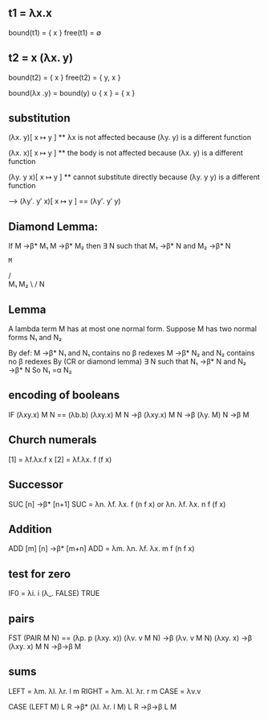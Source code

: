 ## t1 = λx.x
bound(t1) = { x }
free(t1) = ∅

## t2 = x (λx. y)

bound(t2) = { x }
free(t2)  = { y, x }

bound(λx .y) = bound(y) ∪ { x } = { x }

## substitution

(λx. y)[ x ↦ y ]
** λx is not affected because
   (λy. y) is a different function

(λx. x)[ x ↦ y ]
** the body is not affected because
  (λx. y) is a different function

(λy. y x)[ x ↦ y ]
  ** cannot substitute directly because
     (λy. y y) is a different function

--> (λy′. y′ x)[ x ↦ y ]
    == (λy′. y′ y)

## Diamond Lemma:
If
M →β* M₁
M →β* M₂
then
∃ N such that M₁ →β* N and M₂ →β* N

    M
   / \
  M₁  M₂
   \ /
    N

## Lemma
A lambda term M has at most one normal form.
Suppose M has two normal forms N₁ and N₂

By def: M →β* N₁ and N₁ contains no β redexes
        M →β* N₂ and N₂ contains no β redexes
By (CR or diamond lemma) ∃ N such that
N₁ →β* N and N₂ →β* N
So N₁ =α N₂

## encoding of booleans

IF (λxy.x) M N
== (λb.b) (λxy.x) M N
→β (λxy.x) M N
→β (λy. M) N
→β M

## Church numerals

[1] = λf.λx.f x
[2] = λf.λx. f (f x)

## Successor

SUC [n] →β* [n+1]
SUC = λn. λf. λx. f (n f x)
   or λn. λf. λx. n f (f x)

## Addition

ADD [m] [n] →β* [m+n]
ADD = λm. λn. λf. λx. m f (n f x)

## test for zero

IF0 = λi. i (λ_. FALSE) TRUE

## pairs

FST (PAIR M N)
== (λp. p (λxy. x)) (λv. v M N)
→β (λv. v M N) (λxy. x)
→β (λxy. x) M N
→β→β M

## sums

LEFT = λm. λl. λr. l m
RIGHT = λm. λl. λr. r m
CASE = λv.v

CASE (LEFT M) L R
→β* (λl. λr. l M) L R
→β→β L M

